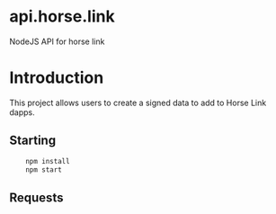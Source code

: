 # api.horse.link
NodeJS API for horse link

# Introduction
This project allows users to create a signed data to add to Horse Link dapps.

## Starting

```bash
    npm install
    npm start
```

## Requests